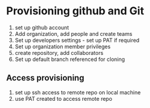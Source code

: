 # Provisioning github and Git
 1. set up github account
 2. Add organization, add people and create teams
 3. Set up developers settings - set up PAT if required
 4. Set up organization member privileges
 5. create repository, add collaborators
 6. Set up default branch referenced for cloning

## Access provisioning
1. set up ssh access to remote repo on local machine
2. use PAT created to access remote repo
